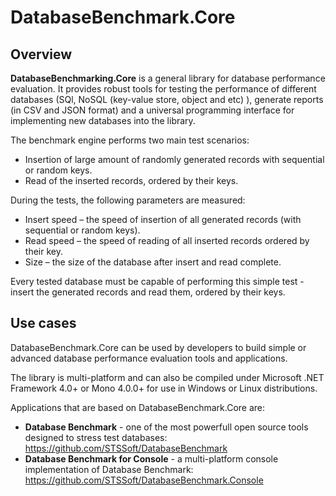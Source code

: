 # DatabaseBenchmark.Core

## Overview
**DatabaseBenchmarking.Core** is a general library for database performance evaluation. It provides robust tools for testing the performance of different databases (SQl, NoSQL (key-value store, object and etc) ),  generate reports (in CSV and JSON format) and a universal programming interface for implementing new databases into the library.

The benchmark engine performs two main test scenarios:

* Insertion of large amount of randomly generated records with sequential or random keys.
* Read of the inserted records, ordered by their keys.

During the tests, the following parameters are measured:

* Insert speed – the speed of insertion of all generated records (with sequential or random keys).
* Read speed – the speed of reading of all inserted records ordered by their key.
* Size – the size of the database after insert and read complete.

Every tested database must be capable of performing this simple test - insert the generated records and read them, ordered by their keys.

## Use cases
DatabaseBenchmark.Core can be used by developers to build simple or advanced database performance evaluation tools and applications.

The library is multi-platform and can also be compiled under Microsoft .NET Framework 4.0+ or Mono 4.0.0+ for use in Windows or Linux distributions.

Applications that are based on DatabaseBenchmark.Core are:

* **Database Benchmark** - one of the most powerfull open source tools designed to stress test databases: https://github.com/STSSoft/DatabaseBenchmark 
* **Database Benchmark for Console** - a multi-platform console implementation of Database Benchmark: https://github.com/STSSoft/DatabaseBenchmark.Console
